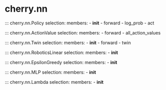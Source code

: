 
# cherry.nn

::: cherry.nn.Policy
    selection:
      members:
        - __init__
        - forward
        - log_prob
        - act

::: cherry.nn.ActionValue
    selection:
      members:
        - forward
        - all_action_values

::: cherry.nn.Twin
    selection:
      members:
        - __init__
        - forward
        - twin

::: cherry.nn.RoboticsLinear
    selection:
      members:
        - __init__

::: cherry.nn.EpsilonGreedy
    selection:
      members:
        - __init__

::: cherry.nn.MLP
    selection:
      members:
        - __init__

::: cherry.nn.Lambda
    selection:
      members:
        - __init__
